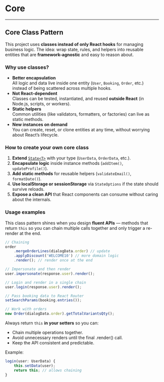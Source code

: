 # Core

---

## Core Class Pattern

This project uses **classes instead of only React hooks** for managing business logic.
The idea: wrap state, rules, and helpers into reusable entities that are **framework-agnostic** and easy to reason about.

### Why use classes?

- **Better encapsulation**  
  All logic and data live inside one entity (`User`, `Booking`, `Order`, etc.) instead of being scattered across multiple hooks.
- **Not React-dependent**  
  Classes can be tested, instantiated, and reused **outside React** (in Node.js, scripts, or workers).
- **Static helpers**  
  Common utilities (like validators, formatters, or factories) can live as static methods.
- **New instances on demand**  
  You can create, reset, or clone entities at any time, without worrying about React’s lifecycle.

### How to create your own core class

1. **Extend** [`State<T>`](/content/utils.md#state) with your type (`UserData`, `OrderData`, etc.).
2. **Encapsulate logic** inside instance methods (`addItem()`, `updateProfile()`).
3. **Add static methods** for reusable helpers (`validateEmail()`, `formatDate()`).
4. **Use localStorage or sessionStorage** via `StateOptions` if the state should survive reloads.
5. **Expose a clean API** that React components can consume without caring about the internals.

### Usage examples

This class pattern shines when you design **fluent APIs** — methods that return `this` so you can chain multiple calls together and only trigger a re-render at the end.

```ts
// Chaining
order
	.mergeOrderLines(dialogData.order) // update
	.applyDiscount('WELCOME10') // more domain logic
	.render(); // render once at the end

// Impersonate and then render
user.impersonate(response.user).render();

// Login and render in a single chain
user.login(response.user).render();

// Pass booking data to React Router
setSearchParams(booking.entries());

// Work with orders
new Order(dialogData.order).getTotalVariantsQty();
```

Always return `this` **in your setters** so you can:

- Chain multiple operations together.
- Avoid unnecessary renders until the final .render() call.
- Keep the API consistent and predictable.

Example:

```ts
login(user: UserData) {
    this.setData(user);
    return this; // allows chaining
}
```
